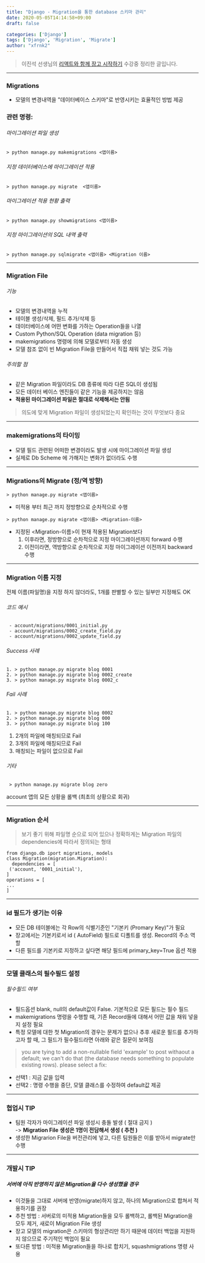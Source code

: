 ```yaml
---
title: "Django - Migration을 통한 database 스키마 관리"
date: 2020-05-05T14:14:58+09:00
draft: false

categories: ['Django']
tags: ['Django', 'Migration', 'Migrate']
author: "xfrnk2"
---
```

>이진석 선생님의 [리액트와 함께 장고 시작하기](https://educast.com/course/web/ZU53) 수강중 정리한 글입니다.
---
### Migrations
+ 모델의 변경내역을 "데이터베이스 스키마"로 반영시키는 효율적인 방법 제공

### 관련 명령:
###### 마이그레이션 파일 생성
~~~
> python manage.py makemigrations <앱이름>
~~~
###### 지정 데이터베이스에 마이그레이션 적용
~~~
> python manage.py migrate  <앱이름>
~~~
###### 마이그레이션 적용 현황 출력
~~~
> python manage.py showmigrations <앱이름>
~~~
###### 지정 마이그레이션의 SQL 내역 출력
~~~
> python manage.py sqlmigrate <앱이름> <Migration 이름>
~~~
---
### Migration File


###### 기능
+ 모델의 변경내역을 누적
+ 테이블 생성/삭제, 필드 추가/삭제 등
+ 데이터베이스에 어떤 변화를 가하는 Operation들을 나열
+ Custom Python/SQL Operation (data migration 등)
+ makemigrations 명령에 의해 모델로부터 자동 생성
+ 모델 참조 없이 빈 Migration File을 만들어서 직접 채워 넣는 것도 가능

###### 주의할 점
+ 같은 Migration 파일이라도 DB 종류에 따라 다른 SQL이 생성됨
+ 모든 데이터 베이스 엔진들이 같은 기능을 제공하지는 않음
+ **적용된 마이그레이션 파일은 절대로 삭제해서는 안됨** 
> 의도에 맞게 Migration 파일이 생성되었는지 확인하는 것이 무엇보다 중요
---
### makemigrations의 타이밍

+ 모델 필드 관련된 어떠한 변경이라도 발생 시에 마이그레이션 파일 생성
+ 실제로 Db Scheme 에 가해지는 변화가 없더라도 수행



---
### Migrations의 Migrate (정/역 방향)
~~~
> python manage.py migrate <앱이름>
~~~
+ 미적용 <Migration-File>부터 최근 <Migration-File>까지 정방향으로 순차적으로 수행
~~~
> python manage.py migrate <앱이름> <Migration-이름>
~~~
+ 지정된 <Migration-이름>이 현재 적용된 Migration보다
  1. 이후라면, 정방향으로 순차적으로 지정 마이그레이션까지 forward 수행
  2. 이전이라면, 역방향으로 순차적으로 지정 마이그레이션 이전까지 backward 수행
---
### Migration 이름 지정
 전체 이름(파일명)을 지정 하지 않더라도, 1개를 판별할 수 있는 일부만 지정해도 OK
###### 코드 예시
~~~
 - account/migrations/0001_initial.py
 - account/migrations/0002_create_field.py
 - account/migrations/0002_update_field.py
~~~
###### Success 사례
~~~
1. > python manage.py migrate blog 0001
2. > python manage.py migrate blog 0002_create 
3. > python manage.py migrate blog 0002_c 
~~~

###### Fail 사례
~~~
1. > python manage.py migrate blog 0002
2. > python manage.py migrate blog 000 
3. > python manage.py migrate blog 100
~~~
1. 2개의 파일에 매칭되므로 Fail
2. 3개의 파일에 매칭되므로 Fail
3. 매칭되는 파일이 없으므로 Fail

###### 기타
~~~
 > python manage.py migrate blog zero
~~~
  
account 앱의 모든 상황을 롤백 (최초의 상황으로 회귀)
  
---
  
### Migration 순서
  
> 보기 좋기 위해 파일명 순으로 되어 있으나 정확하게는 
Migration 파일의 dependencies에 따라서 정의되는 형태

~~~
from django.db iport migrations, models
class Migration(migration.Migration):
  dependencies = [
 ('account, '0001_initial'),
]
operations = [
...
]
~~~
---
### id 필드가 생기는 이유
+ 모든 DB 테이블에는 각 Row의 식별기준인 "기본키 (Promary Key)"가 필요   
+ 장고에서는 기본키로서 id ( AutoField) 필드로 디폴트를 생성. Record의 주소 역할
+ 다른 필드를 기본키로 지정하고 싶다면 해당 필드에 primary_key=True 옵션 적용
---
### 모델 클래스의 필수필드 설정

###### 필수필드 여부
+ 필드옵션 blank, null의 default값이 False. 기본적으로 모든 필드는 필수 필드
+ makemigrations 명령을 수행할 때, 기존 Record들에 대해서 어떤 값을 채워 넣을지 설정 필요
+ 특정 모델에 대한 첫 Migration의 경우는 문제가 없으나 추후 새로운 필드를 추가하고자 할 때, 그 필드가 필수필드라면 아래와 같은 질문이 보여짐

> you are tying to add a non-nullable field 'example' to post withaout a default; we can't do that (the database needs something to populate existing rows).
please select a fix:

  + 선택1 : 지금 값을 입력   
  + 선택2 : 명령 수행을 중단, 모델 클래스를 수정하여 default값 제공
---
### 협업시 TIP
+ 팀원 각자가 마이그레이션 파일 생성시 충돌 발생 ( 절대 금지 )  
-> **Migration File 생성은 1명이 전담해서 생성 ( 추천 )**
+ 생성한 Migrarion File을 버전관리에 넣고, 다른 팀원들은 이를 받아서 migrate만 수행
---
### 개발시 TIP
##### 서버에 아직 반영하지 않은 Migration을 다수 생성했을 경우
+ 이것들을 그대로 서버에 반영(migrate)하지 않고, 하나의 Migration으로 합쳐서 적용하기를 권장  
+ 추천 방법 : 서버로의 미적용 Migration들을 모두 롤백하고, 롤백된 Migration을 모두 제거, 새로이 Migration File 생성
+ 장고 모델의 migration은 스키마의 형상관리만 하기 때문에 데이터 백업을 지원하지 않으므로 주기적인 백업이 필요
+ 또다른 방법 : 미적용 Migration들을 하나로 합치기, squashmigrations 명령 사용

